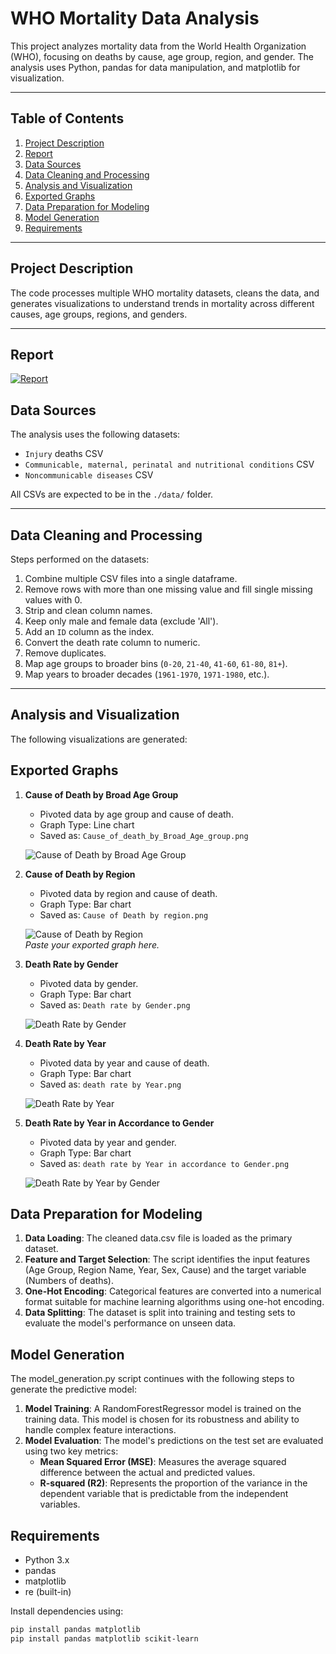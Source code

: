 # WHO Mortality Data Analysis

This project analyzes mortality data from the World Health Organization (WHO), focusing on deaths by cause, age group, region, and gender. The analysis uses Python, pandas for data manipulation, and matplotlib for visualization.

---

## Table of Contents
1. [Project Description](#project-description)
2. [Report](#Report)
3. [Data Sources](#data-sources)
4. [Data Cleaning and Processing](#data-cleaning-and-processing)
5. [Analysis and Visualization](#analysis-and-visualization)
6. [Exported Graphs](#exported-graphs)
7. [Data Preparation for Modeling](#data-preparation-for-modeling)
8. [Model Generation](#model-generation)
9. [Requirements](#requirements)

---

## Project Description
The code processes multiple WHO mortality datasets, cleans the data, and generates visualizations to understand trends in mortality across different causes, age groups, regions, and genders.

---

## Report

[![Report](./data/output/report.png)](https://lookerstudio.google.com/s/kQaDMdKJvRM)



## Data Sources
The analysis uses the following datasets:

- `Injury` deaths CSV
- `Communicable, maternal, perinatal and nutritional conditions` CSV
- `Noncommunicable diseases` CSV

All CSVs are expected to be in the `./data/` folder.

---

## Data Cleaning and Processing
Steps performed on the datasets:

1. Combine multiple CSV files into a single dataframe.
2. Remove rows with more than one missing value and fill single missing values with 0.
3. Strip and clean column names.
4. Keep only male and female data (exclude 'All').
5. Add an `ID` column as the index.
6. Convert the death rate column to numeric.
7. Remove duplicates.
8. Map age groups to broader bins (`0-20`, `21-40`, `41-60`, `61-80`, `81+`).
9. Map years to broader decades (`1961-1970`, `1971-1980`, etc.).

---

## Analysis and Visualization
The following visualizations are generated:

## Exported Graphs

1. **Cause of Death by Broad Age Group**
   - Pivoted data by age group and cause of death.
   - Graph Type: Line chart
   - Saved as: `Cause_of_death_by_Broad_Age_group.png`

   ![Cause of Death by Broad Age Group](./data/output/Cause_of_death_by_Broad_Age_group.png)  
   

2. **Cause of Death by Region**
   - Pivoted data by region and cause of death.
   - Graph Type: Bar chart
   - Saved as: `Cause of Death by region.png`

   ![Cause of Death by Region](./data/output/Cause_of_Death_by_region.png)  
   *Paste your exported graph here.*

3. **Death Rate by Gender**
   - Pivoted data by gender.
   - Graph Type: Bar chart
   - Saved as: `Death rate by Gender.png`

   ![Death Rate by Gender](./data/output/Death_rate_by_Gender.png)  
   

4. **Death Rate by Year**
   - Pivoted data by year and cause of death.
   - Graph Type: Bar chart
   - Saved as: `death rate by Year.png`

   ![Death Rate by Year](./data/output/death_rate_by_Year.png)  
  

5. **Death Rate by Year in Accordance to Gender**
   - Pivoted data by year and gender.
   - Graph Type: Bar chart
   - Saved as: `death rate by Year in accordance to Gender.png`

   ![Death Rate by Year by Gender](data/output/death_rate_by_Year_in_accordance_to_Gender.png)




## Data Preparation for Modeling

1. **Data Loading**: The cleaned data.csv file is loaded as the primary dataset.  
2. **Feature and Target Selection**: The script identifies the input features (Age Group, Region Name, Year, Sex, Cause) and the target variable (Numbers of deaths).  
3. **One-Hot Encoding**: Categorical features are converted into a numerical format suitable for machine learning algorithms using one-hot encoding.  
4. **Data Splitting**: The dataset is split into training and testing sets to evaluate the model's performance on unseen data.


## Model Generation

The model\_generation.py script continues with the following steps to generate the predictive model:

1. **Model Training**: A RandomForestRegressor model is trained on the training data. This model is chosen for its robustness and ability to handle complex feature interactions.  
2. **Model Evaluation**: The model's predictions on the test set are evaluated using two key metrics:  
   * **Mean Squared Error (MSE)**: Measures the average squared difference between the actual and predicted values.  
   * **R-squared (**R2**)**: Represents the proportion of the variance in the dependent variable that is predictable from the independent variables.


## Requirements
- Python 3.x
- pandas
- matplotlib
- re (built-in)

Install dependencies using:

```bash
pip install pandas matplotlib 
pip install pandas matplotlib scikit-learn





